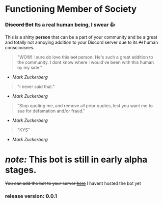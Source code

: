 # Functioning Member of Society
### ~~Discord Bot~~ Its a real human being, I swear 👍

This is a shitty **person** that can be a part of your community and be a great and totally not annoying addition to your Discord server due to its ~~AI~~ human consciousnes.

> "WOW! I sure do love this ~~bot~~ person. He's such a great addition to the community. I dont know where I would've been with this human by my side."
- *Mark Zuckerberg*

> "I never said that."
- *Mark Zuckerberg*

> "Stop quoting me, and remove all prior quotes, lest you want me to sue for defamation and/or fraud."
- *Mark Zuckerberg*

> "KYS"
- *Mark Zuckerberg*

# ***note:*** This bot is still in early alpha stages.

~~You can add the bot to your server [here](https://discord.com/api/oauth2/authorize?client_id=976439039953604649&permissions=2048&scope=bot%20applications.commands)~~ I havent hosted the bot yet

### release version: 0.0.1